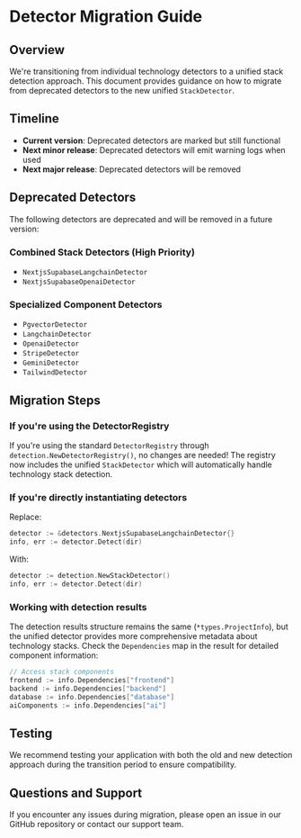 # Detector Migration Guide

## Overview

We're transitioning from individual technology detectors to a unified stack detection approach. This document provides guidance on how to migrate from deprecated detectors to the new unified `StackDetector`.

## Timeline

- **Current version**: Deprecated detectors are marked but still functional
- **Next minor release**: Deprecated detectors will emit warning logs when used
- **Next major release**: Deprecated detectors will be removed

## Deprecated Detectors

The following detectors are deprecated and will be removed in a future version:

### Combined Stack Detectors (High Priority)
- `NextjsSupabaseLangchainDetector`
- `NextjsSupabaseOpenaiDetector`

### Specialized Component Detectors
- `PgvectorDetector`
- `LangchainDetector`
- `OpenaiDetector`
- `StripeDetector`
- `GeminiDetector`
- `TailwindDetector`

## Migration Steps

### If you're using the DetectorRegistry

If you're using the standard `DetectorRegistry` through `detection.NewDetectorRegistry()`, no changes are needed! The registry now includes the unified `StackDetector` which will automatically handle technology stack detection.

### If you're directly instantiating detectors

Replace:
```go
detector := &detectors.NextjsSupabaseLangchainDetector{}
info, err := detector.Detect(dir)
```

With:
```go
detector := detection.NewStackDetector()
info, err := detector.Detect(dir)
```

### Working with detection results

The detection results structure remains the same (`*types.ProjectInfo`), but the unified detector provides more comprehensive metadata about technology stacks. Check the `Dependencies` map in the result for detailed component information:

```go
// Access stack components
frontend := info.Dependencies["frontend"]
backend := info.Dependencies["backend"]
database := info.Dependencies["database"]
aiComponents := info.Dependencies["ai"]
```

## Testing

We recommend testing your application with both the old and new detection approach during the transition period to ensure compatibility.

## Questions and Support

If you encounter any issues during migration, please open an issue in our GitHub repository or contact our support team. 